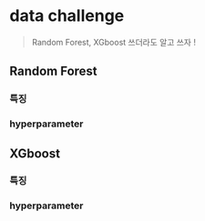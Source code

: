 # data challenge

>  Random Forest, XGboost 쓰더라도 알고 쓰자 !









## Random Forest



### 특징



### hyperparameter







## XGboost





### 특징



### hyperparameter

